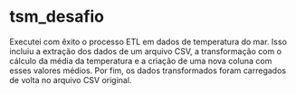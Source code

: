 # tsm_desafio
Executei com êxito o processo ETL em dados de temperatura do mar. Isso incluiu a extração dos dados de um arquivo CSV, a transformação com o cálculo da média da temperatura e a criação de uma nova coluna com esses valores médios. Por fim, os dados transformados foram carregados de volta no arquivo CSV original.
